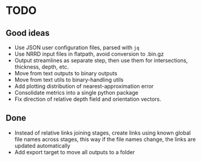 # TODO
## Good ideas
+ Use JSON user configuration files, parsed with `jq`
+ Use NRRD input files in flatpath, avoid conversion to .bin.gz
+ Output streamlines as separate step, then use them for intersections, thickness, depth, etc.
+ Move from text outputs to binary outputs
+ Move from text utils to binary-handling utils
+ Add plotting distribution of nearest-approximation error
+ Consolidate metrics into a single python package
+ Fix direction of relative depth field and orientation vectors.
## Done
+ Instead of relative links joining stages, create links using known global file names across stages, this way if the file names change, the links are updated automatically
+ Add export target to move all outputs to a folder
